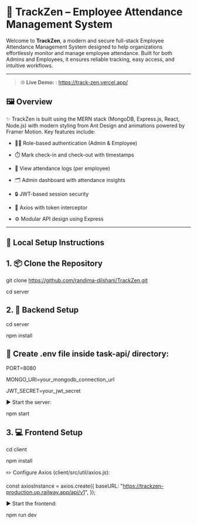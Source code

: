 # 🚀 TrackZen – Employee Attendance Management System

Welcome to **TrackZen**, a modern and secure full-stack Employee Attendance Management System designed to help organizations effortlessly monitor and manage employee attendance. Built for both Admins and Employees, it ensures reliable tracking, easy access, and intuitive workflows.

---
> 🌐 **Live Demo:** : https://track-zen.vercel.app/

## 🖼️ Overview

✨ TrackZen is built using the MERN stack (MongoDB, Express.js, React, Node.js) with modern styling from Ant Design and animations powered by Framer Motion. Key features include:

- 🧑‍💼 Role-based authentication (Admin & Employee)

- ⏱️ Mark check-in and check-out with timestamps

- 📅 View attendance logs (per employee)

- 🗂️ Admin dashboard with attendance insights

- 🔒 JWT-based session security

- 📡 Axios with token interceptor

- ⚙️ Modular API design using Express

---

## 🚀 Local Setup Instructions

## 1. 📦 Clone the Repository

git clone https://github.com/randima-dilshani/TrackZen.git

cd server

## 2. 🔁 Backend Setup

cd server

npm install

## 📄 Create .env file inside task-api/ directory:

PORT=8080

MONGO_URI=your_mongodb_connection_url

JWT_SECRET=your_jwt_secret

▶️ Start the server:

npm start

## 3. 💻 Frontend Setup

cd client

npm install

✏️ Configure Axios (client/src/util/axios.js):

const axiosInstance = axios.create({
  baseURL: "https://trackzen-production.up.railway.app/api/v1", 
});

▶️ Start the frontend:

npm run dev
